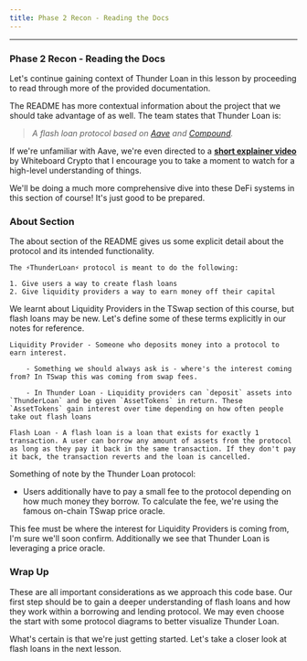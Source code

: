 ```yaml
---
title: Phase 2 Recon - Reading the Docs
---
```


---

### Phase 2 Recon - Reading the Docs

Let's continue gaining context of Thunder Loan in this lesson by proceeding to read through more of the provided documentation.

The README has more contextual information about the project that we should take advantage of as well. The team states that Thunder Loan is:

> _A flash loan protocol based on [Aave](https://aave.com/) and [Compound](https://compound.finance/)._

If we're unfamiliar with Aave, we're even directed to a [**short explainer video**](https://www.youtube.com/watch?v=dTCwssZ116A) by Whiteboard Crypto that I encourage you to take a moment to watch for a high-level understanding of things.

We'll be doing a much more comprehensive dive into these DeFi systems in this section of course! It's just good to be prepared.

### About Section

The about section of the README gives us some explicit detail about the protocol and its intended functionality.

```
The ⚡️ThunderLoan⚡️ protocol is meant to do the following:

1. Give users a way to create flash loans
2. Give liquidity providers a way to earn money off their capital
```

We learnt about Liquidity Providers in the TSwap section of this course, but flash loans may be new. Let's define some of these terms explicitly in our notes for reference.

```
Liquidity Provider - Someone who deposits money into a protocol to earn interest.

    - Something we should always ask is - where's the interest coming from? In TSwap this was coming from swap fees.

    - In Thunder Loan - Liquidity providers can `deposit` assets into `ThunderLoan` and be given `AssetTokens` in return. These `AssetTokens` gain interest over time depending on how often people take out flash loans

Flash Loan - A flash loan is a loan that exists for exactly 1 transaction. A user can borrow any amount of assets from the protocol as long as they pay it back in the same transaction. If they don't pay it back, the transaction reverts and the loan is cancelled.
```

Something of note by the Thunder Loan protocol:

- Users additionally have to pay a small fee to the protocol depending on how much money they borrow. To calculate the fee, we're using the famous on-chain TSwap price oracle.

This fee must be where the interest for Liquidity Providers is coming from, I'm sure we'll soon confirm. Additionally we see that Thunder Loan is leveraging a price oracle.

### Wrap Up

These are all important considerations as we approach this code base. Our first step should be to gain a deeper understanding of flash loans and how they work within a borrowing and lending protocol. We may even choose the start with some protocol diagrams to better visualize Thunder Loan.

What's certain is that we're just getting started. Let's take a closer look at flash loans in the next lesson.
